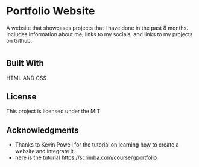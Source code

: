 # Portfolio Website
 A website that showcases projects that I have done in the past 8 months. 
 Includes information about me, links to my socials, and links to my projects on Github.
# 

## Built With

  HTML AND CSS


## License

This project is licensed under the MIT

## Acknowledgments

  - Thanks to Kevin Powell for the tutorial on learning how to create a website and integrate it. 
  - here is the tutorial https://scrimba.com/course/gportfolio
